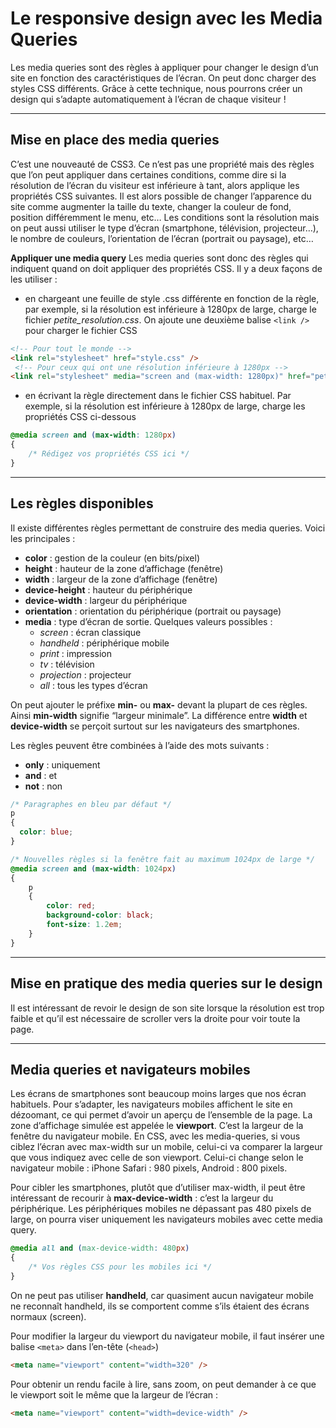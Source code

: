 # Le responsive design avec les Media Queries
Les media queries sont des règles à appliquer pour changer le design d’un site en fonction des caractéristiques de l’écran. On peut donc charger des styles CSS différents. Grâce à cette technique, nous pourrons créer un design qui s’adapte automatiquement à l’écran de chaque visiteur !

---

## Mise en place des media queries

C’est une nouveauté de CSS3. Ce n’est pas une propriété mais des règles que l’on peut appliquer dans certaines conditions, comme dire si la résolution de l’écran du visiteur est inférieure à tant, alors applique les propriétés CSS suivantes. Il est alors possible de changer l’apparence du site comme augmenter la taille du texte, changer la couleur de fond, position différemment le menu, etc…
Les conditions sont la résolution mais on peut aussi utiliser le type d’écran (smartphone, télévision, projecteur…), le nombre de couleurs, l’orientation de l’écran (portrait ou paysage), etc…

**Appliquer une media query**
Les media queries sont donc des règles qui indiquent quand on doit appliquer des propriétés CSS. Il y a deux façons de les utiliser :
- en chargeant une feuille de style .css différente en fonction de la règle, par exemple, si la résolution est inférieure à 1280px de large, charge le fichier *petite_resolution.css*. On ajoute une deuxième balise `<link />` pour charger le fichier CSS
```html
<!-- Pour tout le monde -->
<link rel="stylesheet" href="style.css" />
 <!-- Pour ceux qui ont une résolution inférieure à 1280px -->
<link rel="stylesheet" media="screen and (max-width: 1280px)" href="petite_resolution.css" />
```
- en écrivant la règle directement dans le fichier CSS habituel. Par exemple, si la résolution est inférieure à 1280px de large, charge les propriétés CSS ci-dessous
```css
@media screen and (max-width: 1280px)
{
    /* Rédigez vos propriétés CSS ici */
}
```

----

## Les règles disponibles
Il existe différentes règles permettant de construire des media queries. Voici les principales :
- **color** : gestion de la couleur (en bits/pixel)
- **height** : hauteur de la zone d’affichage (fenêtre)
- **width** : largeur de la zone d’affichage (fenêtre)
- **device-height** : hauteur du périphérique
- **device-width** : largeur du périphérique
- **orientation** : orientation du périphérique (portrait ou paysage)
- **media** : type d’écran de sortie. Quelques valeurs possibles :
  - *screen* : écran classique
  - *handheld* : périphérique mobile
  - *print* : impression
  - *tv* : télévision
  - *projection* : projecteur
  - *all* : tous les types d’écran

On peut ajouter le préfixe **min-** ou **max-** devant la plupart de ces règles. Ainsi **min-width** signifie “largeur minimale”. La différence entre **width** et **device-width** se perçoit surtout sur les navigateurs des smartphones.

Les règles peuvent être combinées à l’aide des mots suivants :
- **only** : uniquement
- **and** : et
- **not** : non

```css
/* Paragraphes en bleu par défaut */
p
{
  color: blue;
}
```

```css
/* Nouvelles règles si la fenêtre fait au maximum 1024px de large */
@media screen and (max-width: 1024px)
{
    p
    {
        color: red;
        background-color: black;
        font-size: 1.2em;
    }
}
```

----

## Mise en pratique des media queries sur le design

Il est intéressant de revoir le design de son site lorsque la résolution est trop faible et qu’il est nécessaire de scroller vers la droite pour voir toute la page.

----

## Media queries et navigateurs mobiles

Les écrans de smartphones sont beaucoup moins larges que nos écran habituels. Pour s’adapter, les navigateurs mobiles affichent le site en dézoomant, ce qui permet d’avoir un aperçu de l’ensemble de la page. La zone d’affichage simulée est appelée le **viewport**. C’est la largeur de la fenêtre du navigateur mobile.
En CSS, avec les media-queries, si vous ciblez l’écran avec max-width sur un mobile, celui-ci va comparer la largeur que vous indiquez avec celle de son viewport. Celui-ci change selon le navigateur mobile : iPhone Safari : 980 pixels, Android : 800 pixels.

Pour cibler les smartphones, plutôt que d’utiliser max-width, il peut être intéressant de recourir à **max-device-width** : c’est la largeur du périphérique. Les périphériques mobiles ne dépassant pas 480 pixels de large, on pourra viser uniquement les navigateurs mobiles avec cette media query.

```css
@media all and (max-device-width: 480px)
{
    /* Vos règles CSS pour les mobiles ici */
}
```

On ne peut pas utiliser **handheld**, car quasiment aucun navigateur mobile ne reconnaît handheld, ils se comportent comme s’ils étaient des écrans normaux (screen).

Pour modifier la largeur du viewport du navigateur mobile, il faut insérer une balise `<meta>` dans l’en-tête (`<head>`)
```html
<meta name="viewport" content="width=320" />
```

Pour obtenir un rendu facile à lire, sans zoom, on peut demander à ce que le viewport soit le même que la largeur de l’écran :
```html
<meta name="viewport" content="width=device-width" />
```
